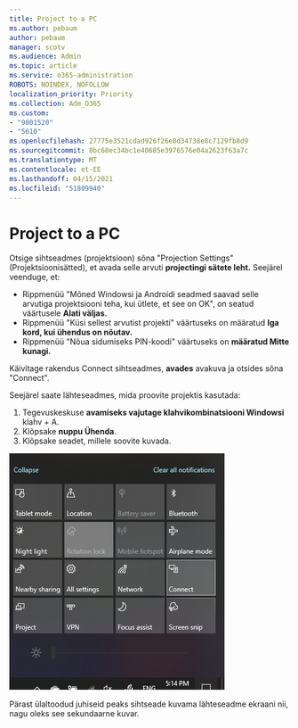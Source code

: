 ```yaml
---
title: Project to a PC
ms.author: pebaum
author: pebaum
manager: scotv
ms.audience: Admin
ms.topic: article
ms.service: o365-administration
ROBOTS: NOINDEX, NOFOLLOW
localization_priority: Priority
ms.collection: Adm_O365
ms.custom:
- "9001520"
- "5610"
ms.openlocfilehash: 27775e3521cdad926f26e8d34738e8c7129fb8d9
ms.sourcegitcommit: 8bc60ec34bc1e40685e3976576e04a2623f63a7c
ms.translationtype: MT
ms.contentlocale: et-EE
ms.lasthandoff: 04/15/2021
ms.locfileid: "51809940"
---
```

# <a name="project-to-a-pc"></a>Project to a PC

Otsige sihtseadmes (projektsioon) sõna "Projection Settings" (Projektsioonisätted), et avada selle arvuti **projectingi sätete leht.** Seejärel veenduge, et:
- Rippmenüü "Mõned Windowsi ja Androidi seadmed saavad selle arvutiga projektsiooni teha, kui ütlete, et see on OK", on seatud väärtusele **Alati väljas.**
- Rippmenüü "Küsi sellest arvutist projekti" väärtuseks on määratud **Iga kord, kui ühendus on nõutav.**
- Rippmenüü "Nõua sidumiseks PIN-koodi" väärtuseks on **määratud Mitte kunagi.**

Käivitage rakendus Connect  sihtseadmes, **avades** avakuva ja otsides sõna "Connect".

Seejärel saate lähteseadmes, mida proovite projektis kasutada:

1. Tegevuskeskuse **avamiseks vajutage klahvikombinatsiooni Windowsi** klahv + A.
2. Klõpsake **nuppu Ühenda**.
3. Klõpsake seadet, millele soovite kuvada.

![Project to a PC](media/project-to-a-pc.png)

Pärast ülaltoodud juhiseid peaks sihtseade kuvama lähteseadme ekraani nii, nagu oleks see sekundaarne kuvar.
